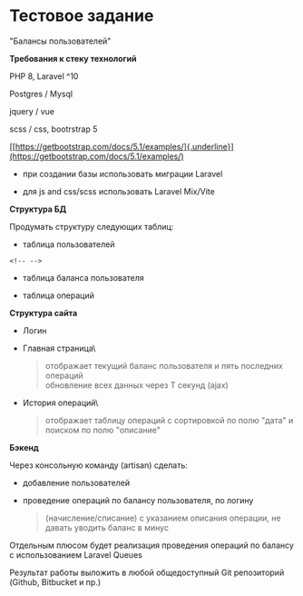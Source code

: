 # Тестовое задание

"Балансы пользователей"

**Требования к стеку технологий**

PHP 8, Laravel \^10

Postgres / Mysql

jquery / vue

scss / css, bootrstrap 5

[[https://getbootstrap.com/docs/5.1/examples/]{.underline}](https://getbootstrap.com/docs/5.1/examples/)

-   при создании базы использовать миграции Laravel

-   для js and css/scss использовать Laravel Mix/Vite

**Структура БД**

Продумать структуру следующих таблиц:

-   таблица пользователей

```{=html}
<!-- -->
```
-   таблица баланса пользователя

-   таблица операций

**Структура сайта**

-   Логин

-   Главная страница\
    > отображает текущий баланс пользователя и пять последних операций\
    > обновление всех данных через T секунд (ajax)

-   История операций\
    > отображает таблицу операций с сортировкой по полю "дата" и поиском
    > по полю "описание"

**Бэкенд**

Через консольную команду (artisan) сделать:

-   добавление пользователей

-   проведение операций по балансу пользователя, по логину
    > (начисление/списание) с указанием описания операции, не давать
    > уводить баланс в минус

Отдельным плюсом будет реализация проведения операций по балансу с
использованием Laravel Queues

Результат работы выложить в любой общедоступный Git репозиторий (Github,
Bitbucket и пр.)